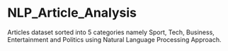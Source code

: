 # NLP_Article_Analysis
 Articles dataset sorted into 5 categories namely Sport, Tech, Business, Entertainment and Politics using Natural Language Processing Approach.
